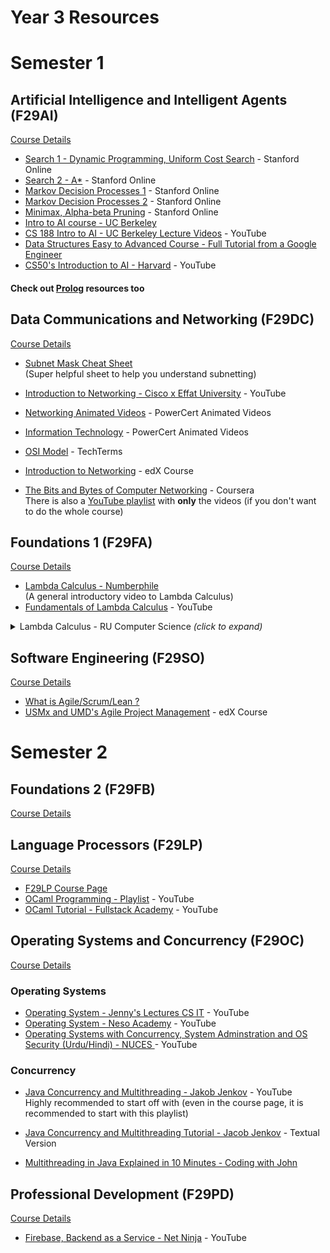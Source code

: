 # Year 3 Resources


# Semester 1

## Artificial Intelligence and Intelligent Agents (F29AI)

[Course Details](https://curriculum.hw.ac.uk/coursedetails/F29AI?termcode=202324)
- [Search 1 - Dynamic Programming, Uniform Cost Search](https://www.youtube.com/watch?v=aIsgJJYrlXk&list=PLoROMvodv4rOca_Ovz1DvdtWuz8BfSWL2&index=18) - Stanford Online
- [Search 2 - A*](https://www.youtube.com/watch?v=HEs1ZCvLH2s&list=PLoROMvodv4rOca_Ovz1DvdtWuz8BfSWL2&index=19) - Stanford Online
- [Markov Decision Processes 1](https://www.youtube.com/watch?v=9g32v7bK3Co&list=PLoROMvodv4rOca_Ovz1DvdtWuz8BfSWL2&index=20) - Stanford Online
- [Markov Decision Processes 2](https://www.youtube.com/watch?v=HpaHTfY52RQ&list=PLoROMvodv4rOca_Ovz1DvdtWuz8BfSWL2&index=21) - Stanford Online
- [Minimax, Alpha-beta Pruning](https://www.youtube.com/watch?v=3pU-Hrz_xy4&list=PLoROMvodv4rOca_Ovz1DvdtWuz8BfSWL2&index=22) - Stanford Online
- [Intro to AI course - UC Berkeley](http://ai.berkeley.edu/)
- [CS 188 Intro to AI - UC Berkeley Lecture Videos](https://youtube.com/playlist?list=PLsOUugYMBBJENfZ3XAToMsg44W7LeUVhF&si=7iJvLYbfzmQelp43) - YouTube
- [Data Structures Easy to Advanced Course - Full Tutorial from a Google Engineer](https://youtu.be/RBSGKlAvoiM)
- [CS50's Introduction to AI - Harvard](https://youtube.com/playlist?list=PLhQjrBD2T381PopUTYtMSstgk-hsTGkVm&si=StzEKb1D-7LY5XMV) - YouTube

#### Check out [Prolog](Year2.md#prolog) resources too

<!-- - Java!!!!
- A* Search - Java
- PDDL - Lang to define environment and actions
	- Gives an entire set of actions
	- and task is complete
- CW2 (Java)
	- Make an AI that learn Tic-Tac-Toe
	- Using 3 different techniques
		- Value Iterration
		- Positional Iteration
		- Q Learning
	- Last AI - Quiz
		- Markov Decision Process!!!
		- Game Theory
		-
- Prolog (Pokemon CW) -->

## Data Communications and Networking (F29DC)
[Course Details](https://curriculum.hw.ac.uk/coursedetails/F29DC?termcode=202324)
- [Subnet Mask Cheat Sheet](https://www.aelius.com/njh/subnet_sheet.html)<br>
(Super helpful sheet to help you understand subnetting)
- [Introduction to Networking - Cisco x Effat University](https://youtube.com/playlist?list=PLnd7R4Mcw3rIo5hZp6JJa_UXg3NK5dd--&si=1Aeg-XJtI6UIffGT) - YouTube
- [Networking Animated Videos](https://www.youtube.com/playlist?list=PL7zRJGi6nMRzg0LdsR7F3olyLGoBcIvvg) - PowerCert Animated Videos
- [Information Technology](https://www.youtube.com/playlist?list=PL7zRJGi6nMRzHkyXpGZJg3KfRSCrF15Jg) - PowerCert Animated Videos
- [OSI Model](https://youtu.be/vv4y_uOneC0) - TechTerms

- [Introduction to Networking](https://www.edx.org/course/introduction-to-networking) - edX Course
- [The Bits and Bytes of Computer Networking](https://www.coursera.org/learn/computer-networking) - Coursera<br>
There is also a [YouTube playlist](https://youtube.com/playlist?list=PLTZYG7bZ1u6o6wz9EF9tQt1JS-pUmmKTj) with **only** the videos (if you don't want to do the whole course)


## Foundations 1 (F29FA)
[Course Details](https://curriculum.hw.ac.uk/coursedetails/F29FA?termcode=202324)

- [Lambda Calculus - Numberphile](https://youtu.be/eis11j_iGMs)<br>
(A general introductory video to Lambda Calculus)
- [Fundamentals of Lambda Calculus](https://youtu.be/3VQ382QG-y4) - YouTube

<details><summary>Lambda Calculus - RU Computer Science <i>(click to expand)</i></summary>
<ul>
	<li><a href="https://youtu.be/v1IlyzxP6Sg">Programming Languages: Lambda Calculus - 1</a></li>
	<li><a href="https://youtu.be/Mg1pxUKeWCk">Programming Languages: Lambda Calculus - 2</a></li>
	<li><a href="https://youtu.be/3h0-p4SDHig">Programming Languages: Lambda Calculus - 3</a></li>
</ul>
</details>

## Software Engineering (F29SO)
[Course Details](https://curriculum.hw.ac.uk/coursedetails/F29SO?termcode=202324)

- [What is Agile/Scrum/Lean ?](https://youtu.be/WjwEh15M5Rw)
- [USMx and UMD's Agile Project Management](https://www.edx.org/professional-certificate/umd-usmx-agile-project-management) - edX Course


# Semester 2

## Foundations 2 (F29FB)
[Course Details](https://curriculum.hw.ac.uk/coursedetails/F29FB?termcode=202324)

<!-- - Beginning is fine
- Turing Machine
- CW: Creating a Turing Machine -->

## Language Processors (F29LP)
[Course Details](https://curriculum.hw.ac.uk/coursedetails/F29LP?termcode=202324)

- [F29LP Course Page](http://www.macs.hw.ac.uk/~gabbay/F29LP/)
- [OCaml Programming - Playlist](https://www.youtube.com/playlist?list=PLre5AT9JnKShBOPeuiD9b-I4XROIJhkIU) - YouTube
- [OCaml Tutorial - Fullstack Academy](https://youtu.be/PGGl5WcNOIU) - YouTube

<!-- - Making diagrams
- Make sure you understand
-  -->

## Operating Systems and Concurrency (F29OC)
[Course Details](https://curriculum.hw.ac.uk/coursedetails/F29OC?termcode=202324)

### Operating Systems
- [Operating System - Jenny's Lectures CS IT](https://youtube.com/playlist?list=PLdo5W4Nhv31a5ucW_S1K3-x6ztBRD-PNa) - YouTube
- [Operating System - Neso Academy](https://www.youtube.com/playlist?list=PLBlnK6fEyqRiVhbXDGLXDk_OQAeuVcp2O) - YouTube
- [Operating Systems with Concurrency, System Adminstration and OS Security (Urdu/Hindi) - NUCES ](https://youtube.com/playlist?list=PLnd7R4Mcw3rLVqVWxTlC99FeDbzjJZO-F&si=pWAQCgsHYPAQ_uqd) - YouTube
  
### Concurrency

- [Java Concurrency and Multithreading - Jakob Jenkov](https://youtube.com/playlist?list=PLL8woMHwr36EDxjUoCzboZjedsnhLP1j4) - YouTube<br>
Highly recommended to start off with (even in the course page, it is recommended to start with this playlist)
- [Java Concurrency and Multithreading Tutorial - Jacob Jenkov](https://jenkov.com/tutorials/java-concurrency/index.html) - Textual Version

- [Multithreading in Java Explained in 10 Minutes - Coding with John](https://youtu.be/r_MbozD32eo)

## Professional Development (F29PD)
[Course Details](https://curriculum.hw.ac.uk/coursedetails/F29PD?termcode=202324)
- [Firebase, Backend as a Service - Net Ninja](https://youtube.com/playlist?list=PL4cUxeGkcC9jERUGvbudErNCeSZHWUVlb&si=oVBc7251sRICKbLh) - YouTube

<!-- - Debate
	- Same group
	- 3 points
- Test
	- 5 guest lectures
	- Test using the tests -->
